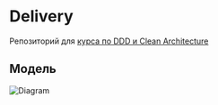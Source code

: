 # Delivery
Репозиторий для [курса по DDD и Clean Architecture](https://microarch.ru/courses/ddd)
## Модель
![Diagram](https://www.plantuml.com/plantuml/proxy?src=https://raw.githubusercontent.com/mikhailandronov/delivery/refs/heads/main/Domain-simplified.puml)